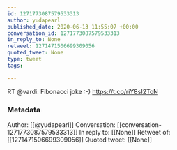 ```yaml
---
id: 1271773087579533313
author: yudapearl
published_date: 2020-06-13 11:55:07 +00:00
conversation_id: 1271773087579533313
in_reply_to: None
retweet: 1271471506699309056
quoted_tweet: None
type: tweet
tags:

---
```


RT @vardi: Fibonacci joke :-) https://t.co/riY8sI2ToN

### Metadata

Author: [[@yudapearl]]
Conversation: [[conversation-1271773087579533313]]
In reply to: [[None]]
Retweet of: [[1271471506699309056]]
Quoted tweet: [[None]]
